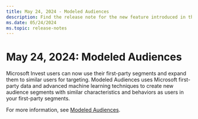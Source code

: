 ```yaml
---
title: May 24, 2024 - Modeled Audiences
description: Find the release note for the new feature introduced in the Microsoft Invest UI - Modeled Audiences.
ms.date: 05/24/2024
ms.topic: release-notes
---
```


# May 24, 2024: Modeled Audiences

Microsoft Invest users can now use their first-party segments and expand them to similar users for targeting. Modeled Audiences uses Microsoft first-party data and advanced machine learning techniques to create new audience segments with similar characteristics and behaviors as users in your first-party segments.

For more information, see [Modeled Audiences](modeled-audiences.md).
